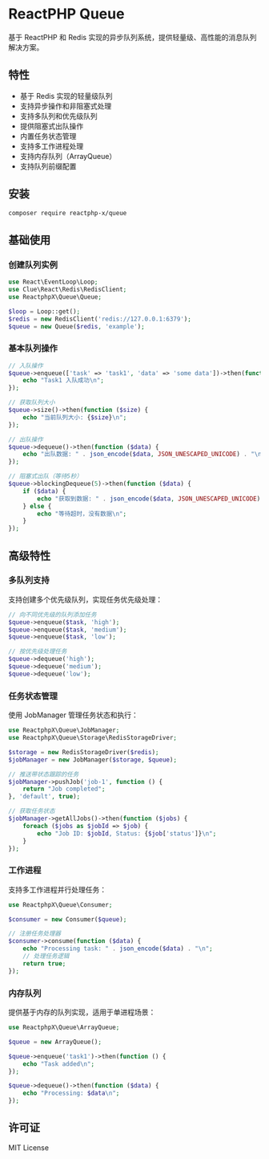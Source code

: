 # ReactPHP Queue

基于 ReactPHP 和 Redis 实现的异步队列系统，提供轻量级、高性能的消息队列解决方案。

## 特性

- 基于 Redis 实现的轻量级队列
- 支持异步操作和非阻塞式处理
- 支持多队列和优先级队列
- 提供阻塞式出队操作
- 内置任务状态管理
- 支持多工作进程处理
- 支持内存队列（ArrayQueue）
- 支持队列前缀配置

## 安装

```bash
composer require reactphp-x/queue
```

## 基础使用

### 创建队列实例

```php
use React\EventLoop\Loop;
use Clue\React\Redis\RedisClient;
use ReactphpX\Queue\Queue;

$loop = Loop::get();
$redis = new RedisClient('redis://127.0.0.1:6379');
$queue = new Queue($redis, 'example');
```

### 基本队列操作

```php
// 入队操作
$queue->enqueue(['task' => 'task1', 'data' => 'some data'])->then(function () {
    echo "Task1 入队成功\n";
});

// 获取队列大小
$queue->size()->then(function ($size) {
    echo "当前队列大小: {$size}\n";
});

// 出队操作
$queue->dequeue()->then(function ($data) {
    echo "出队数据: " . json_encode($data, JSON_UNESCAPED_UNICODE) . "\n";
});

// 阻塞式出队（等待5秒）
$queue->blockingDequeue(5)->then(function ($data) {
    if ($data) {
        echo "获取到数据: " . json_encode($data, JSON_UNESCAPED_UNICODE) . "\n";
    } else {
        echo "等待超时，没有数据\n";
    }
});
```

## 高级特性

### 多队列支持

支持创建多个优先级队列，实现任务优先级处理：

```php
// 向不同优先级的队列添加任务
$queue->enqueue($task, 'high');
$queue->enqueue($task, 'medium');
$queue->enqueue($task, 'low');

// 按优先级处理任务
$queue->dequeue('high');
$queue->dequeue('medium');
$queue->dequeue('low');
```

### 任务状态管理

使用 JobManager 管理任务状态和执行：

```php
use ReactphpX\Queue\JobManager;
use ReactphpX\Queue\Storage\RedisStorageDriver;

$storage = new RedisStorageDriver($redis);
$jobManager = new JobManager($storage, $queue);

// 推送带状态跟踪的任务
$jobManager->pushJob('job-1', function () {
    return "Job completed";
}, 'default', true);

// 获取任务状态
$jobManager->getAllJobs()->then(function ($jobs) {
    foreach ($jobs as $jobId => $job) {
        echo "Job ID: $jobId, Status: {$job['status']}\n";
    }
});
```

### 工作进程

支持多工作进程并行处理任务：

```php
use ReactphpX\Queue\Consumer;

$consumer = new Consumer($queue);

// 注册任务处理器
$consumer->consume(function ($data) {
    echo "Processing task: " . json_encode($data) . "\n";
    // 处理任务逻辑
    return true;
});
```

### 内存队列

提供基于内存的队列实现，适用于单进程场景：

```php
use ReactphpX\Queue\ArrayQueue;

$queue = new ArrayQueue();

$queue->enqueue('task1')->then(function () {
    echo "Task added\n";
});

$queue->dequeue()->then(function ($data) {
    echo "Processing: $data\n";
});
```

## 许可证

MIT License